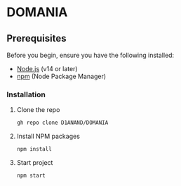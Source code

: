 # DOMANIA
## Prerequisites

Before you begin, ensure you have the following installed:

- [Node.js](https://nodejs.org/) (v14 or later)
- [npm](https://www.npmjs.com/) (Node Package Manager)


### Installation

1. Clone the repo
   ```sh
   gh repo clone D1ANAND/DOMANIA
   
   ```
2. Install NPM packages
   ```sh
   npm install
   ```
   
3. Start project
   ```sh
   npm start
   ```

<br />

